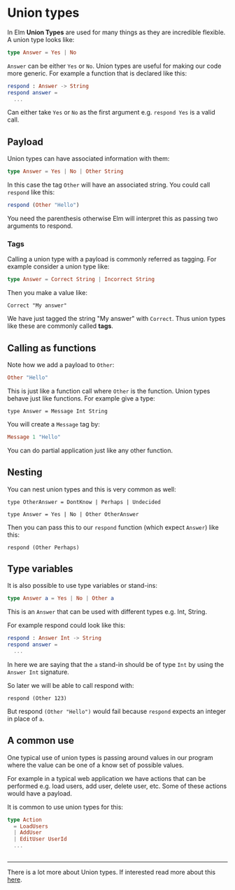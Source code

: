 # Union types

In Elm __Union Types__ are used for many things as they are incredible flexible. A union type looks like:

```elm
type Answer = Yes | No
```

`Answer` can be either `Yes` or `No`. Union types are useful for making our code more generic. For example a function that is declared like this:

```elm
respond : Answer -> String
respond answer =
  ...
```

Can either take `Yes` or `No` as the first argument e.g. `respond Yes` is a valid call.

## Payload

Union types can have associated information with them:

```elm
type Answer = Yes | No | Other String
```

In this case the tag `Other` will have an associated string. You could call `respond` like this:

```elm
respond (Other "Hello")
```

You need the parenthesis otherwise Elm will interpret this as passing two arguments to respond.

### Tags

Calling a union type with a payload is commonly referred as tagging. For example consider a union type like:

```elm
type Answer = Correct String | Incorrect String
```

Then you make a value like:

```
Correct "My answer"
```

We have just tagged the string "My answer" with `Correct`. Thus union types like these are commonly called __tags__.


## Calling as functions

Note how we add a payload to `Other`:

```elm
Other "Hello"
```

This is just like a function call where `Other` is the function. Union types behave just like functions. For example give a type:

```
type Answer = Message Int String
```

You will create a `Message` tag by:

```elm
Message 1 "Hello"
```

You can do partial application just like any other function.


## Nesting

You can nest union types and this is very common as well:

```
type OtherAnswer = DontKnow | Perhaps | Undecided

type Answer = Yes | No | Other OtherAnswer
```

Then you can pass this to our `respond` function (which expect `Answer`) like this:

```
respond (Other Perhaps)
```

## Type variables

It is also possible to use type variables or stand-ins:

```elm
type Answer a = Yes | No | Other a
```

This is an `Answer` that can be used with different types e.g. Int, String.

For example respond could look like this:

```elm
respond : Answer Int -> String
respond answer =
  ...
```

In here we are saying that the `a` stand-in should be of type `Int` by using  the `Answer Int` signature.

So later we will be able to call respond with:

```
respond (Other 123)
```

But respond `(Other "Hello")` would fail because `respond` expects an integer in place of `a`.

## A common use

One typical use of union types is passing around values in our program where the value can be one of a know set of possible values. 

For example in a typical web application we have actions that can be performed e.g. load users, add user, delete user, etc. Some of these actions would have a payload. 

It is common to use union types for this:

```elm
type Action
  = LoadUsers
  | AddUser
  | EditUser UserId
  ...
  
```

---

There is a lot more about Union types. If interested read more about this [here](http://elm-lang.org/guide/model-the-problem).

